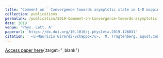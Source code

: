 ```yaml
---
title: "Comment on ``Convergence towards asymptotic state in 1-D mappings: A scaling investigation&apos;&apos;"
collection: publications
permalink: /publication/2019-Comment-on-Convergence-towards-asymptotic-state-in-1-D-mappings-A-scaling-investigation
date: 2019
venue: 'Phys. Lett. A'
paperurl: 'https://dx.doi.org/10.1016/j.physleta.2019.126031'
citation: ' <u>Mauricio Girardi-Schappo</u>,  M. Tragtenberg, &quot;Comment on ``Convergence towards asymptotic state in 1-D mappings: A scaling investigation&amp;apos;&amp;apos;.&quot; Phys. Lett. A, 2019.'
---
```

[Access paper here](https://dx.doi.org/10.1016/j.physleta.2019.126031){:target="_blank"}
